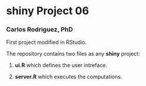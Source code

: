 # shiny Project 06
### Carlos Rodriguez, PhD
First project modified in RStudio.

The repository contains two files as any **shiny** project:

1. **ui.R** which defines the user intreface.

2. **server.R** which executes the computations.
